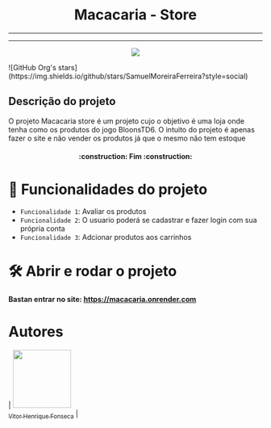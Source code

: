 <h1 align="center" justify=""center> Macacaria - Store </h1>
<hr><hr/>
<p align="center">
<img loading="lazy" src="http://img.shields.io/static/v1?label=STATUS&message=%20FINALIZADO&color=GREEN&style=for-the-badge"/>
</p>
![GitHub Org's stars](https://img.shields.io/github/stars/SamuelMoreiraFerreira?style=social)
<h2> Descrição do projeto </h2>
<p> O projeto Macacaria store é um projeto cujo o objetivo é uma loja onde tenha como os produtos do jogo BloonsTD6. O intuito do projeto é apenas fazer o site e não vender os produtos já que o mesmo não tem estoque </p>
<h4 align="center"> 
	:construction:  Fim  :construction:
</h4>

# :hammer: Funcionalidades do projeto
- `Funcionalidade 1`: Avaliar os produtos
- `Funcionalidade 2`: O usuario poderá se cadastrar e fazer login com sua própria conta
- `Funcionalidade 3`: Adcionar produtos aos carrinhos

# 🛠️ Abrir e rodar o projeto
**Bastan entrar no site: https://macacaria.onrender.com**

# Autores
| [<img loading="lazy" src="https://avatars.githubusercontent.com/u/37356058?v=4" width=115><br><sub>Vitor Henrique Fonseca</sub>](https://github.com/vitor-henri) |  
